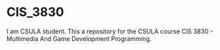 # CIS_3830
I am CSULA student.
This a repository for the CSULA course CIS 3830 - Multimedia And Game Development Programming.
